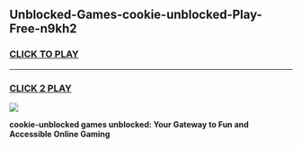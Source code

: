 
## Unblocked-Games-cookie-unblocked-Play-Free-n9kh2
<h3>
<a href="https://premium76.site?title=cookie-unblocked&ref=23A">CLICK TO PLAY</a></h3>
<hr>

<h3>
<a href="https://premium76.site?title=cookie-unblocked&ref=23A">CLICK 2 PLAY</a>
  
</h3>

<a href="https://premium76.site?title=cookie-unblocked&ref=23A"><img src="https://clearcache.store/games.png"></a>


**cookie-unblocked games unblocked: Your Gateway to Fun and Accessible Online Gaming**
